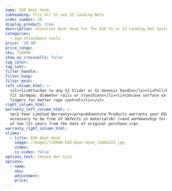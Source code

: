 ```yaml
---
name: EGO Boat Hook
subheading: Fits All S1 and S2 Landing Nets
order_number: 20
display_product: true
description: Universal Boat Hook for The EGO S1 or S2 Landing Net Systems.
categories:
  - ego-attachment-tools
price: '29.99'
price_range:
sku: 72040A
show_as_crosssells: false
tag_color:
tag_text:
filter_handle:
filter_hoop:
filter_mesh:
left_column_html: >-
  <ul><li>Attaches to any S2 Slider or S1 Genesis handle</li><li>Pull/Push arcs
  fit 1&rdquo; diameter rails or stanchions</li><li>Concave surface on hook
  fingers for better rope control</li></ul>
right_column_html:
warranty_left_column_html: >-
  <p>2-Year Limited Warranty</p><p>Adventure Products warrants your EGO
  accessory to be free of defects in material<br />and workmanship for a period
  of two (2) years from the date of original purchase.</p>
warranty_right_column_html:
slides:
  - title: EGO Boat Hook
    image: /images/72040A-EGO-Boat-Hook_1160x533.jpg
    video:
    is_video: false
options_text: Choose Net Size
options:
  - name:
    sku:
    adjustment:
    price:
---
```

